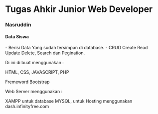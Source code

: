 <h1> Tugas Ahkir Junior Web Developer </h1>
<h3> Nasruddin </h3>
<h4> Data Siswa </h4>
- Berisi Data Yang sudah tersimpan di database.
- CRUD Create Read Update Delete, Search dan Pegination.
<p>Di ini di buat menggunakan :</p>
<p>HTML, CSS, JAVASCRIPT, PHP</p>
<P>Fremeword Bootstrap</P>
<p>Web Server menggunakan :</p>
<p>XAMPP untuk database MYSQL, untuk Hosting menggunakan dash.infinityfree.com</p>
